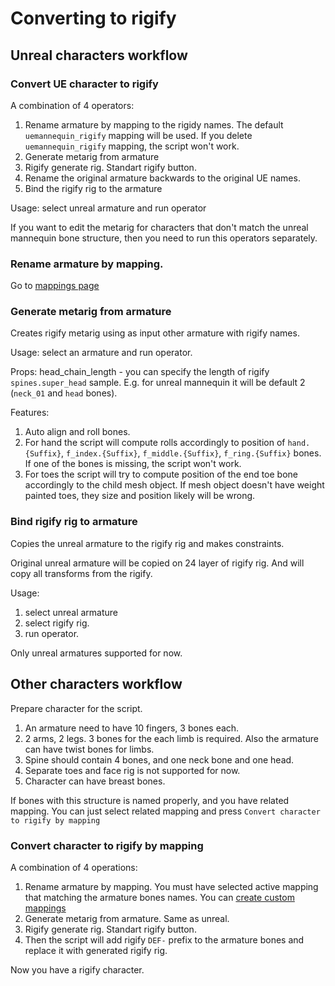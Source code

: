 # Converting to rigify

## Unreal characters workflow
### Convert UE character to rigify

A combination of 4 operators:

1. Rename armature by mapping to the rigidy names. The default `uemannequin_rigify` mapping will be used. If you delete `uemannequin_rigify` mapping, the script won't work. 
2. Generate metarig from armature
3. Rigify generate rig. Standart rigify button. 
4. Rename the original armature backwards to the original UE names.
5. Bind the rigify rig to the armature

Usage: select unreal armature and run operator

If you want to edit the metarig for characters that don't match the unreal mannequin bone structure, then you need to run this operators separately.

### Rename armature by mapping. 
Go to [mappings page](./mappings.md)

### Generate metarig from armature

Creates rigify metarig using as input other armature with rigify names.

Usage: select an armature and run operator. 

Props: 
head_chain_length - you can specify the length of rigify `spines.super_head` sample. E.g. for unreal mannequin it will be default 2 (`neck_01` and `head` bones).

Features: 
1. Auto align and roll bones. 
2. For hand the script will compute rolls accordingly to position of `hand.{Suffix}`, `f_index.{Suffix}`, `f_middle.{Suffix}`, `f_ring.{Suffix}` bones. 
If one of the bones is missing, the script won't work.
3. For toes the script will try to compute position of the end toe bone accordingly to the child mesh object.
If mesh object doesn't have weight painted toes, they size and position likely will be wrong. 

### Bind rigify rig to armature

Copies the unreal armature to the rigify rig and makes constraints. 

Original unreal armature will be copied on 24 layer of rigify rig. And will copy all transforms from the rigify.

Usage: 
1. select unreal armature
2. select rigify rig.
3. run operator. 

Only unreal armatures supported for now.

## Other characters workflow

Prepare character for the script. 

1. An armature need to have 10 fingers, 3 bones each. 
2. 2 arms, 2 legs. 3 bones for the each limb is required. Also the armature can have twist bones for limbs.
3. Spine should contain 4 bones, and one neck bone and one head. 
4. Separate toes and face rig is not supported for now. 
5. Character can have breast bones.

If bones with this structure is named properly, and you have related mapping. You can just select related mapping and press `Convert character to rigify by mapping`

### Convert character to rigify by mapping

A combination of 4 operations:

1. Rename armature by mapping. You must have selected active mapping that matching the armature bones names. You can [create custom mappings](./mappings.md)
2. Generate metarig from armature. Same as unreal.
3. Rigify generate rig. Standart rigify button. 
4. Then the script will add rigify `DEF-` prefix to the armature bones and replace it with generated rigify rig. 

Now you have a rigify character. 
